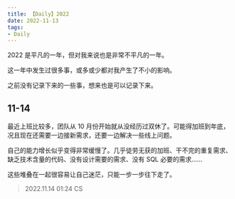 ```yaml
---
title: 【Daily】2022
date: 2022-11-13
tags:
- Daily
---
```


2022 是平凡的一年，但对我来说也是非常不平凡的一年。

这一年中发生过很多事，或多或少都对我产生了不小的影响。

之前没有记录下来的一些事，想来也是可以记录下来。

## 11-14

最近上班比较多，团队从 10 月份开始就从没经历过双休了。可能得加班到年底，况且现在还需要一边接新需求，还要一边解决一些线上问题。

自己的能力增长似乎变得非常缓慢了。几乎徒劳无获的加班、干不完的重复需求、缺乏技术含量的代码、没有设计需要的需求、没有 SQL 必要的需求......

这些堆叠在一起很容易让自己迷茫，只能一步一步往下走了。

> 2022.11.14 01:24 CS


